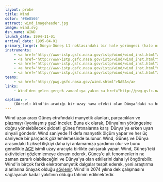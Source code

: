 ```yaml
---
layout: probe
title: Wind
color: '#8e8566'
attract: wind_imageheader.jpg
image: wind.svg
dsn_name: WIND
launch_date: 1994-11-01
arrival_date: 1995-04-01
primary_target: Dünya-Güneş L1 noktasındaki bir hale yörüngesi (halo orbit)
instruments:
    - <a href="http://www-istp.gsfc.nasa.gov/istp/wind/wind_inst.html">manyetik alan sensörü</a>
    - <a href="http://www-istp.gsfc.nasa.gov/istp/wind/wind_inst.html">parçacık detektörü</a>
    - <a href="http://www-istp.gsfc.nasa.gov/istp/wind/wind_inst.html">plazma sensörleri</a>
    - <a href="http://www-istp.gsfc.nasa.gov/istp/wind/wind_inst.html">güneş rüzgarı sensörü</a>
    - <a href="http://www-istp.gsfc.nasa.gov/istp/wind/wind_inst.html">spektrometreler</a>
teams:
    - <a href="http://pwg.gsfc.nasa.gov/wind.shtml">NASA</a>
links:
    - Wind'den gelen gerçek zamanlıya yakın <a href="http://pwg.gsfc.nasa.gov/windnrt/">veriler</a>

caption: >
    (Görsel: Wind'in aradığı bir uzay hava efekti olan Dünya'daki <a href="http://www.nasa.gov/multimedia/imagegallery/image_feature_2175.html">kutup ışıkları</a>nın Uluslararası Uzay İstasyonu'ndan görünüşü, NASA)
---
```

Wind uzay aracı Güneş etrafındaki manyetik alanları, parçacıkları ve plazmayı (iyonlaşmış gaz) inceler. Buna ek olarak, Dünya'nın yörüngesine doğru yönelebilecek şiddetli güneş fırtınalarına karşı Dünya'ya erken uyarı sinyali gönderir. Wind saniyede 11 defa manyetik ölçüm yapar ve her üç saniyede bir parçacık gözlemlemesinde bulunur. Wind, Güneş ve Dünya arasındaki fiziksel ilişkiyi daha iyi anlamamıza yardımcı olur ve bunu genellikle <a href="/ace">ACE</a> isimli uzay aracıyla birlikte çalışarak yapar. Wind, Güneş'teki aktiviteleri gözlemlemeye devam ederek, Güneş'e ait fenomenlerin ne zaman zararlı olabileceğini ve Dünya'ya olan etkilerini daha iyi öngörebilir. Wind'in birçok farklı elektromanyetik dalgalar tespit ederek, yeni araştırma alanlarına önayak olduğu <a href="http://www.nasa.gov/content/goddard/solar-wind-workhorse-marks-20-years-of-science-discoveries/">söylenir</a>. Wind'in 2074 yılına dek çalışmasını sağlayacak kadar yakıtının olduğu tahmin edilmektedir.
